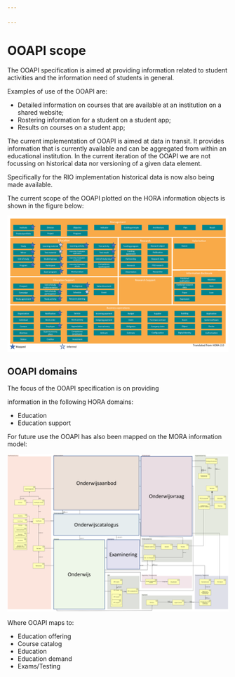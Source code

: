 ```yaml
---

---
```

# OOAPI scope

The OOAPI specification is aimed at providing information related to student activities and the information need of students in general.

Examples of use of the OOAPI are:

* Detailed information on courses that are available at an institution on a shared website;
* Rostering information for a student on a student app;
* Results on courses on a student app;

The current implementation of OOAPI is aimed at data in transit. It provides information that is currently available and can be aggregated from within an educational institution. In the current iteration of the OOAPI we are not focussing on historical data nor versioning of a given data element.

Specifically for the RIO implementation historical data is now also being made available.

The current scope of the OOAPI plotted on the HORA information objects is shown in the figure below:

![OOAPI mapping to HORA information model](../_media/ooapi_v50_rosa_hora_information_model.png)

## OOAPI domains

The focus of the OOAPI specification is on providing

information in the following HORA domains:

* Education
* Education support

For future use the OOAPI has also been mapped on the MORA information model:

![](../_media/ooapi_v50_rosa_mora_information_model.png)

Where OOAPI maps to:

* Education offering
* Course catalog
* Education 
* Education demand
* Exams/Testing